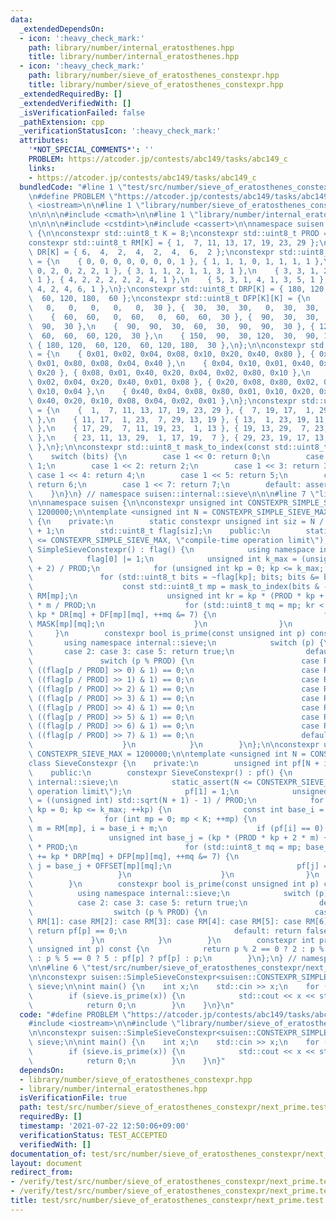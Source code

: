 ```yaml
---
data:
  _extendedDependsOn:
  - icon: ':heavy_check_mark:'
    path: library/number/internal_eratosthenes.hpp
    title: library/number/internal_eratosthenes.hpp
  - icon: ':heavy_check_mark:'
    path: library/number/sieve_of_eratosthenes_constexpr.hpp
    title: library/number/sieve_of_eratosthenes_constexpr.hpp
  _extendedRequiredBy: []
  _extendedVerifiedWith: []
  _isVerificationFailed: false
  _pathExtension: cpp
  _verificationStatusIcon: ':heavy_check_mark:'
  attributes:
    '*NOT_SPECIAL_COMMENTS*': ''
    PROBLEM: https://atcoder.jp/contests/abc149/tasks/abc149_c
    links:
    - https://atcoder.jp/contests/abc149/tasks/abc149_c
  bundledCode: "#line 1 \"test/src/number/sieve_of_eratosthenes_constexpr/next_prime.test.cpp\"\
    \n#define PROBLEM \"https://atcoder.jp/contests/abc149/tasks/abc149_c\"\n\n#include\
    \ <iostream>\n\n#line 1 \"library/number/sieve_of_eratosthenes_constexpr.hpp\"\
    \n\n\n\n#include <cmath>\n\n#line 1 \"library/number/internal_eratosthenes.hpp\"\
    \n\n\n\n#include <cstdint>\n#include <cassert>\n\nnamespace suisen::internal::sieve\
    \ {\n\nconstexpr std::uint8_t K = 8;\nconstexpr std::uint8_t PROD = 2 * 3 * 5;\n\
    constexpr std::uint8_t RM[K] = { 1,  7, 11, 13, 17, 19, 23, 29 };\nconstexpr std::uint8_t\
    \ DR[K] = { 6,  4,  2,  4,  2,  4,  6,  2 };\nconstexpr std::uint8_t DF[K][K]\
    \ = {\n    { 0, 0, 0, 0, 0, 0, 0, 1 }, { 1, 1, 1, 0, 1, 1, 1, 1 },\n    { 2, 2,\
    \ 0, 2, 0, 2, 2, 1 }, { 3, 1, 1, 2, 1, 1, 3, 1 },\n    { 3, 3, 1, 2, 1, 3, 3,\
    \ 1 }, { 4, 2, 2, 2, 2, 2, 4, 1 },\n    { 5, 3, 1, 4, 1, 3, 5, 1 }, { 6, 4, 2,\
    \ 4, 2, 4, 6, 1 },\n};\nconstexpr std::uint8_t DRP[K] = { 180, 120,  60, 120,\
    \  60, 120, 180,  60 };\nconstexpr std::uint8_t DFP[K][K] = {\n    {   0,   0,\
    \   0,   0,   0,   0,   0,  30 }, {  30,  30,  30,   0,  30,  30,  30,  30 },\n\
    \    {  60,  60,   0,  60,   0,  60,  60,  30 }, {  90,  30,  30,  60,  30,  30,\
    \  90,  30 },\n    {  90,  90,  30,  60,  30,  90,  90,  30 }, { 120,  60,  60,\
    \  60,  60,  60, 120,  30 },\n    { 150,  90,  30, 120,  30,  90, 150,  30 },\
    \ { 180, 120,  60, 120,  60, 120, 180,  30 },\n};\n\nconstexpr std::uint8_t MASK[K][K]\
    \ = {\n    { 0x01, 0x02, 0x04, 0x08, 0x10, 0x20, 0x40, 0x80 }, { 0x02, 0x20, 0x10,\
    \ 0x01, 0x80, 0x08, 0x04, 0x40 },\n    { 0x04, 0x10, 0x01, 0x40, 0x02, 0x80, 0x08,\
    \ 0x20 }, { 0x08, 0x01, 0x40, 0x20, 0x04, 0x02, 0x80, 0x10 },\n    { 0x10, 0x80,\
    \ 0x02, 0x04, 0x20, 0x40, 0x01, 0x08 }, { 0x20, 0x08, 0x80, 0x02, 0x40, 0x01,\
    \ 0x10, 0x04 },\n    { 0x40, 0x04, 0x08, 0x80, 0x01, 0x10, 0x20, 0x02 }, { 0x80,\
    \ 0x40, 0x20, 0x10, 0x08, 0x04, 0x02, 0x01 },\n};\nconstexpr std::uint8_t OFFSET[K][K]\
    \ = {\n    {  1,  7, 11, 13, 17, 19, 23, 29 }, {  7, 19, 17,  1, 29, 13, 11, 23\
    \ },\n    { 11, 17,  1, 23,  7, 29, 13, 19 }, { 13,  1, 23, 19, 11,  7, 29, 17\
    \ },\n    { 17, 29,  7, 11, 19, 23,  1, 13 }, { 19, 13, 29,  7, 23,  1, 17, 11\
    \ },\n    { 23, 11, 13, 29,  1, 17, 19,  7 }, { 29, 23, 19, 17, 13, 11,  7,  1\
    \ },\n};\n\nconstexpr std::uint8_t mask_to_index(const std::uint8_t bits) {\n\
    \    switch (bits) {\n        case 1 << 0: return 0;\n        case 1 << 1: return\
    \ 1;\n        case 1 << 2: return 2;\n        case 1 << 3: return 3;\n       \
    \ case 1 << 4: return 4;\n        case 1 << 5: return 5;\n        case 1 << 6:\
    \ return 6;\n        case 1 << 7: return 7;\n        default: assert(false);\n\
    \    }\n}\n} // namespace suisen::internal::sieve\n\n\n#line 7 \"library/number/sieve_of_eratosthenes_constexpr.hpp\"\
    \n\nnamespace suisen {\n\nconstexpr unsigned int CONSTEXPR_SIMPLE_SIEVE_MAX =\
    \ 1200000;\n\ntemplate <unsigned int N = CONSTEXPR_SIMPLE_SIEVE_MAX>\nclass SimpleSieveConstexpr\
    \ {\n    private:\n        static constexpr unsigned int siz = N / internal::sieve::PROD\
    \ + 1;\n        std::uint8_t flag[siz];\n    public:\n        static_assert(N\
    \ <= CONSTEXPR_SIMPLE_SIEVE_MAX, \"compile-time operation limit\");\n        constexpr\
    \ SimpleSieveConstexpr() : flag() {\n            using namespace internal::sieve;\n\
    \            flag[0] |= 1;\n            unsigned int k_max = (unsigned int) std::sqrt(N\
    \ + 2) / PROD;\n            for (unsigned int kp = 0; kp <= k_max; ++kp) {\n \
    \               for (std::uint8_t bits = ~flag[kp]; bits; bits &= bits - 1) {\n\
    \                    const std::uint8_t mp = mask_to_index(bits & -bits), m =\
    \ RM[mp];\n                    unsigned int kr = kp * (PROD * kp + 2 * m) + m\
    \ * m / PROD;\n                    for (std::uint8_t mq = mp; kr < siz; kr +=\
    \ kp * DR[mq] + DF[mp][mq], ++mq &= 7) {\n                        flag[kr] |=\
    \ MASK[mp][mq];\n                    }\n                }\n            }\n   \
    \     }\n        constexpr bool is_prime(const unsigned int p) const {\n     \
    \       using namespace internal::sieve;\n            switch (p) {\n         \
    \       case 2: case 3: case 5: return true;\n                default:\n     \
    \               switch (p % PROD) {\n                        case RM[0]: return\
    \ ((flag[p / PROD] >> 0) & 1) == 0;\n                        case RM[1]: return\
    \ ((flag[p / PROD] >> 1) & 1) == 0;\n                        case RM[2]: return\
    \ ((flag[p / PROD] >> 2) & 1) == 0;\n                        case RM[3]: return\
    \ ((flag[p / PROD] >> 3) & 1) == 0;\n                        case RM[4]: return\
    \ ((flag[p / PROD] >> 4) & 1) == 0;\n                        case RM[5]: return\
    \ ((flag[p / PROD] >> 5) & 1) == 0;\n                        case RM[6]: return\
    \ ((flag[p / PROD] >> 6) & 1) == 0;\n                        case RM[7]: return\
    \ ((flag[p / PROD] >> 7) & 1) == 0;\n                        default: return false;\n\
    \                    }\n            }\n        }\n};\n\nconstexpr unsigned int\
    \ CONSTEXPR_SIEVE_MAX = 1200000;\n\ntemplate <unsigned int N = CONSTEXPR_SIEVE_MAX>\n\
    class SieveConstexpr {\n    private:\n        unsigned int pf[N + internal::sieve::PROD];\n\
    \    public:\n        constexpr SieveConstexpr() : pf() {\n            using namespace\
    \ internal::sieve;\n            static_assert(N <= CONSTEXPR_SIEVE_MAX, \"compile-time\
    \ operation limit\");\n            pf[1] = 1;\n            unsigned int k_max\
    \ = ((unsigned int) std::sqrt(N + 1) - 1) / PROD;\n            for (unsigned int\
    \ kp = 0; kp <= k_max; ++kp) {\n                const int base_i = kp * 30;\n\
    \                for (int mp = 0; mp < K; ++mp) {\n                    const int\
    \ m = RM[mp], i = base_i + m;\n                    if (pf[i] == 0) {\n       \
    \                 unsigned int base_j = (kp * (PROD * kp + 2 * m) + m * m / PROD)\
    \ * PROD;\n                        for (std::uint8_t mq = mp; base_j < N; base_j\
    \ += kp * DRP[mq] + DFP[mp][mq], ++mq &= 7) {\n                            int\
    \ j = base_j + OFFSET[mp][mq];\n                            pf[j] = i;\n     \
    \                   }\n                    }\n                }\n            }\n\
    \        }\n        constexpr bool is_prime(const unsigned int p) const {\n  \
    \          using namespace internal::sieve;\n            switch (p) {\n      \
    \          case 2: case 3: case 5: return true;\n                default:\n  \
    \                  switch (p % PROD) {\n                        case RM[0]: case\
    \ RM[1]: case RM[2]: case RM[3]: case RM[4]: case RM[5]: case RM[6]: case RM[7]:\
    \ return pf[p] == 0;\n                        default: return false;\n       \
    \             }\n            }\n        }\n        constexpr int prime_factor(const\
    \ unsigned int p) const {\n            return p % 2 == 0 ? 2 : p % 3 == 0 ? 3\
    \ : p % 5 == 0 ? 5 : pf[p] ? pf[p] : p;\n        }\n};\n} // namespace suisen\n\
    \n\n#line 6 \"test/src/number/sieve_of_eratosthenes_constexpr/next_prime.test.cpp\"\
    \n\nconstexpr suisen::SimpleSieveConstexpr<suisen::CONSTEXPR_SIMPLE_SIEVE_MAX>\
    \ sieve;\n\nint main() {\n    int x;\n    std::cin >> x;\n    for (;; ++x) {\n\
    \        if (sieve.is_prime(x)) {\n            std::cout << x << std::endl;\n\
    \            return 0;\n        }\n    }\n}\n"
  code: "#define PROBLEM \"https://atcoder.jp/contests/abc149/tasks/abc149_c\"\n\n\
    #include <iostream>\n\n#include \"library/number/sieve_of_eratosthenes_constexpr.hpp\"\
    \n\nconstexpr suisen::SimpleSieveConstexpr<suisen::CONSTEXPR_SIMPLE_SIEVE_MAX>\
    \ sieve;\n\nint main() {\n    int x;\n    std::cin >> x;\n    for (;; ++x) {\n\
    \        if (sieve.is_prime(x)) {\n            std::cout << x << std::endl;\n\
    \            return 0;\n        }\n    }\n}"
  dependsOn:
  - library/number/sieve_of_eratosthenes_constexpr.hpp
  - library/number/internal_eratosthenes.hpp
  isVerificationFile: true
  path: test/src/number/sieve_of_eratosthenes_constexpr/next_prime.test.cpp
  requiredBy: []
  timestamp: '2021-07-22 12:50:06+09:00'
  verificationStatus: TEST_ACCEPTED
  verifiedWith: []
documentation_of: test/src/number/sieve_of_eratosthenes_constexpr/next_prime.test.cpp
layout: document
redirect_from:
- /verify/test/src/number/sieve_of_eratosthenes_constexpr/next_prime.test.cpp
- /verify/test/src/number/sieve_of_eratosthenes_constexpr/next_prime.test.cpp.html
title: test/src/number/sieve_of_eratosthenes_constexpr/next_prime.test.cpp
---
```

